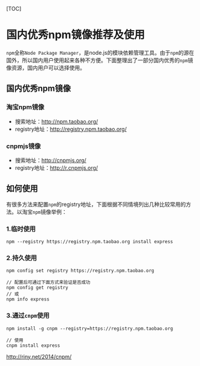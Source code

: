 [TOC]



# 国内优秀npm镜像推荐及使用

`npm`全称`Node Package Manager`，是node.js的模块依赖管理工具。由于`npm`的源在国外，所以国内用户使用起来各种不方便。下面整理出了一部分国内优秀的`npm`镜像资源，国内用户可以选择使用。

## 国内优秀npm镜像

### 淘宝npm镜像

- 搜索地址：<http://npm.taobao.org/>
- registry地址：<http://registry.npm.taobao.org/>

### cnpmjs镜像

- 搜索地址：<http://cnpmjs.org/>
- registry地址：<http://r.cnpmjs.org/>

## 如何使用

有很多方法来配置`npm`的registry地址，下面根据不同情境列出几种比较常用的方法。以淘宝`npm`镜像举例：

### 1.临时使用

```
npm --registry https://registry.npm.taobao.org install express
```

### 2.持久使用

```
npm config set registry https://registry.npm.taobao.org

// 配置后可通过下面方式来验证是否成功
npm config get registry
// 或
npm info express
```

### 3.通过`cnpm`使用

```
npm install -g cnpm --registry=https://registry.npm.taobao.org

// 使用
cnpm install express
```





http://riny.net/2014/cnpm/